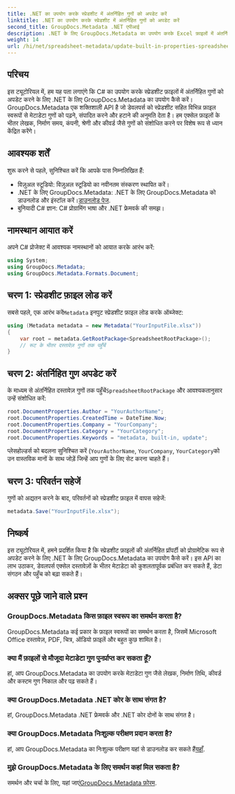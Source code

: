 ```yaml
---
title: .NET का उपयोग करके स्प्रेडशीट में अंतर्निहित गुणों को अपडेट करें
linktitle: .NET का उपयोग करके स्प्रेडशीट में अंतर्निहित गुणों को अपडेट करें
second_title: GroupDocs.Metadata .NET एपीआई
description: .NET के लिए GroupDocs.Metadata का उपयोग करके Excel फ़ाइलों में अंतर्निहित मेटाडेटा गुणों को अपडेट करने का तरीका जानें। C# के साथ लेखक, निर्माण समय, कंपनी और बहुत कुछ संशोधित करें।
weight: 14
url: /hi/net/spreadsheet-metadata/update-built-in-properties-spreadsheets/
---
```

## परिचय
इस ट्यूटोरियल में, हम यह पता लगाएंगे कि C# का उपयोग करके स्प्रेडशीट फ़ाइलों में अंतर्निहित गुणों को अपडेट करने के लिए .NET के लिए GroupDocs.Metadata का उपयोग कैसे करें। GroupDocs.Metadata एक शक्तिशाली API है जो डेवलपर्स को स्प्रेडशीट सहित विभिन्न फ़ाइल स्वरूपों से मेटाडेटा गुणों को पढ़ने, संपादित करने और हटाने की अनुमति देता है। हम एक्सेल फ़ाइलों के भीतर लेखक, निर्माण समय, कंपनी, श्रेणी और कीवर्ड जैसे गुणों को संशोधित करने पर विशेष रूप से ध्यान केंद्रित करेंगे।
## आवश्यक शर्तें
शुरू करने से पहले, सुनिश्चित करें कि आपके पास निम्नलिखित हैं:
- विज़ुअल स्टूडियो: विज़ुअल स्टूडियो का नवीनतम संस्करण स्थापित करें।
-  .NET के लिए GroupDocs.Metadata: .NET के लिए GroupDocs.Metadata को डाउनलोड और इंस्टॉल करें।[डाउनलोड पेज](https://releases.groupdocs.com/metadata/net/).
- बुनियादी C# ज्ञान: C# प्रोग्रामिंग भाषा और .NET फ्रेमवर्क की समझ।

## नामस्थान आयात करें
अपने C# प्रोजेक्ट में आवश्यक नामस्थानों को आयात करके आरंभ करें:
```csharp
using System;
using GroupDocs.Metadata;
using GroupDocs.Metadata.Formats.Document;
```
## चरण 1: स्प्रेडशीट फ़ाइल लोड करें
 सबसे पहले, एक आरंभ करें`Metadata` इनपुट स्प्रेडशीट फ़ाइल लोड करके ऑब्जेक्ट:
```csharp
using (Metadata metadata = new Metadata("YourInputFile.xlsx"))
{
    var root = metadata.GetRootPackage<SpreadsheetRootPackage>();
    // रूट के भीतर दस्तावेज़ गुणों तक पहुँचें
}
```
## चरण 2: अंतर्निहित गुण अपडेट करें
 के माध्यम से अंतर्निहित दस्तावेज़ गुणों तक पहुँचें`SpreadsheetRootPackage` और आवश्यकतानुसार उन्हें संशोधित करें:
```csharp
root.DocumentProperties.Author = "YourAuthorName";
root.DocumentProperties.CreatedTime = DateTime.Now;
root.DocumentProperties.Company = "YourCompany";
root.DocumentProperties.Category = "YourCategory";
root.DocumentProperties.Keywords = "metadata, built-in, update";
```
प्लेसहोल्डर्स को बदलना सुनिश्चित करें (`YourAuthorName`, `YourCompany`, `YourCategory`को उन वास्तविक मानों के साथ जोड़ें जिन्हें आप गुणों के लिए सेट करना चाहते हैं।
## चरण 3: परिवर्तन सहेजें
गुणों को अद्यतन करने के बाद, परिवर्तनों को स्प्रेडशीट फ़ाइल में वापस सहेजें:
```csharp
metadata.Save("YourInputFile.xlsx");
```

## निष्कर्ष
इस ट्यूटोरियल में, हमने प्रदर्शित किया है कि स्प्रेडशीट फ़ाइलों की अंतर्निहित प्रॉपर्टी को प्रोग्रामेटिक रूप से अपडेट करने के लिए .NET के लिए GroupDocs.Metadata का उपयोग कैसे करें। इस API का लाभ उठाकर, डेवलपर्स एक्सेल दस्तावेज़ों के भीतर मेटाडेटा को कुशलतापूर्वक प्रबंधित कर सकते हैं, डेटा संगठन और पहुँच को बढ़ा सकते हैं।

## अक्सर पूछे जाने वाले प्रश्न
### GroupDocs.Metadata किस फ़ाइल स्वरूप का समर्थन करता है?
GroupDocs.Metadata कई प्रकार के फ़ाइल स्वरूपों का समर्थन करता है, जिसमें Microsoft Office दस्तावेज़, PDF, चित्र, ऑडियो फ़ाइलें और बहुत कुछ शामिल है।
### क्या मैं फ़ाइलों से मौजूदा मेटाडेटा गुण पुनर्प्राप्त कर सकता हूँ?
हां, आप GroupDocs.Metadata का उपयोग करके मेटाडेटा गुण जैसे लेखक, निर्माण तिथि, कीवर्ड और कस्टम गुण निकाल और पढ़ सकते हैं।
### क्या GroupDocs.Metadata .NET कोर के साथ संगत है?
हां, GroupDocs.Metadata .NET फ्रेमवर्क और .NET कोर दोनों के साथ संगत है।
### क्या GroupDocs.Metadata निःशुल्क परीक्षण प्रदान करता है?
 हां, आप GroupDocs.Metadata का निःशुल्क परीक्षण यहां से डाउनलोड कर सकते हैं[यहाँ](https://releases.groupdocs.com/).
### मुझे GroupDocs.Metadata के लिए समर्थन कहां मिल सकता है?
 समर्थन और चर्चा के लिए, यहां जाएं[GroupDocs.Metadata फ़ोरम](https://forum.groupdocs.com/c/metadata/14).